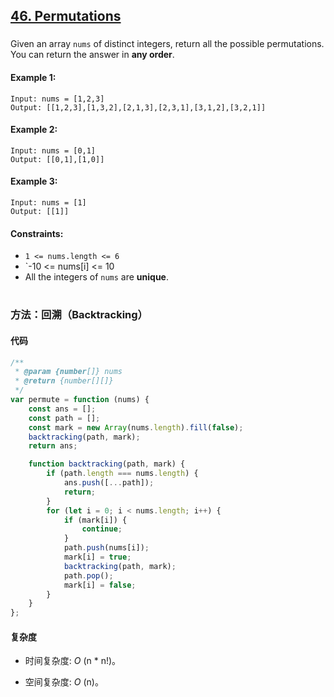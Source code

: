 ## [46. Permutations](https://leetcode.com/problems/permutations/)

###

Given an array `nums` of distinct integers, return all the possible permutations. You can return the answer in **any order**.

#### Example 1:

```
Input: nums = [1,2,3]
Output: [[1,2,3],[1,3,2],[2,1,3],[2,3,1],[3,1,2],[3,2,1]]
```

#### Example 2:

```
Input: nums = [0,1]
Output: [[0,1],[1,0]]
```

#### Example 3:

```
Input: nums = [1]
Output: [[1]]
```

#### Constraints:

-   `1 <= nums.length <= 6`
-   `-10 <= nums[i] <= 10
-   All the integers of `nums` are **unique**.

#

### 方法：回溯（Backtracking）

#### 代码

```javascript
/**
 * @param {number[]} nums
 * @return {number[][]}
 */
var permute = function (nums) {
    const ans = [];
    const path = [];
    const mark = new Array(nums.length).fill(false);
    backtracking(path, mark);
    return ans;

    function backtracking(path, mark) {
        if (path.length === nums.length) {
            ans.push([...path]);
            return;
        }
        for (let i = 0; i < nums.length; i++) {
            if (mark[i]) {
                continue;
            }
            path.push(nums[i]);
            mark[i] = true;
            backtracking(path, mark);
            path.pop();
            mark[i] = false;
        }
    }
};
```

#### 复杂度

-   时间复杂度: _O_ (n \* n!)。

-   空间复杂度: _O_ (n)。
